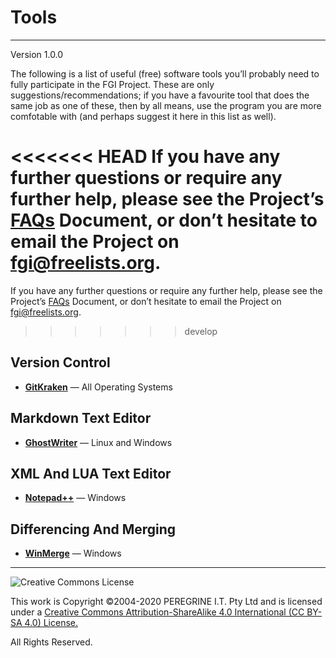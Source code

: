 # Tools

---

Version 1.0.0

The following is a list of useful (free) software tools you&rsquo;ll probably need to fully participate in the FGI Project. These are only suggestions/recommendations; if you have a favourite tool that does the same job as one of these, then by all means, use the program you are more comfotable with (and perhaps suggest it here in this list as well).

<<<<<<< HEAD
If you have any further questions or require any further help, please see the Project&rsquo;s [FAQs](FAQs.md) Document, or don&rsquo;t hesitate to email the Project on <fgi@freelists.org>.
=======
If you have any further questions or require any further help, please see the Project&rsquo;s [FAQs](https://github.com/Dulux-Oz/FGI/tree/master/Project_Documentation/FAQs.md) Document, or don&rsquo;t hesitate to email the Project on <fgi@freelists.org>.
>>>>>>> develop

## Version Control

- [**GitKraken**](https://www.gitkraken.com/invite/dDzS6Skp) &mdash; All Operating Systems

## Markdown Text Editor

- [**GhostWriter**](https://github.com/wereturtle/ghostwriter) &mdash; Linux and Windows

## XML And LUA Text Editor

- [**Notepad++**](https://notepad-plus-plus.org/download) &mdash; Windows

## Differencing And Merging

- [**WinMerge**](http://winmerge.org/downloads/) &mdash; Windows

---

![Creative Commons License](https://i.creativecommons.org/l/by-sa/4.0/88x31.png "Creative Commons License")

This work is Copyright &copy;2004-2020 PEREGRINE I.T. Pty Ltd and is licensed under a [Creative Commons Attribution-ShareAlike 4.0 International (CC BY-SA 4.0) License.](https://creativecommons.org/licenses/by-sa/4.0/)

All Rights Reserved.
